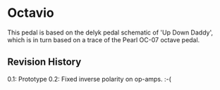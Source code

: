 # Octavio

This pedal is based on the delyk pedal schematic of 'Up Down Daddy', which is in turn
based on a trace of the Pearl OC-07 octave pedal.


## Revision History
0.1:  Prototype
0.2:  Fixed inverse polarity on op-amps. :-(
